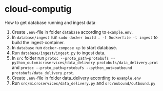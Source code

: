 # cloud-computig

How to get database running and ingest data:

1. Create `.env`-file in folder `database` according to `example.env`.
2. In `database/ingest` run `sudo docker build . -f Dockerfile -t ingest` to build the ingest-container.
3. In `database` run `docker-compose up` to start database.
4. Run `database/ingest/ingest.py` to ingest data.
5. In `src` folder run `protoc --proto_path=protobufs --python_out=microservices/data_delivery protobufs/data_delivery.prot` and `protoc --proto_path=protobufs --python_out=outbound protobufs/data_delivery.prot`.
6. Create `.env`-file in folder data_delivery according to `example.env`
7. Run `src/microservices/data_delivery.py` and `src/oubound/outbound.py`